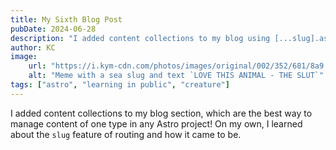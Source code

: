 ```yaml
---
title: My Sixth Blog Post
pubDate: 2024-06-28
description: "I added content collections to my blog using [...slug].astro!"
author: KC
image:
    url: "https://i.kym-cdn.com/photos/images/original/002/352/681/8a9.jpg"
    alt: "Meme with a sea slug and text `LOVE THIS ANIMAL - THE SLUT`"
tags: ["astro", "learning in public", "creature"]
---
```

I added content collections to my blog section, which are the best way to manage content of one type in any Astro project! On my own, I learned about the `slug` feature of routing and how it came to be.